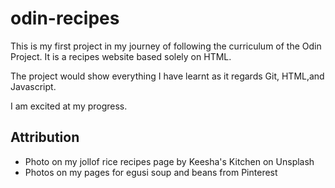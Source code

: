 # odin-recipes

This is my first project in my journey of following the curriculum of the Odin Project. It is a recipes website based solely on HTML.

The project would show everything I have learnt as it regards Git, HTML,and Javascript.

I am excited at my progress.

## Attribution
- Photo on my jollof rice recipes page by Keesha's Kitchen on Unsplash  
- Photos on my pages for egusi soup and beans from Pinterest
